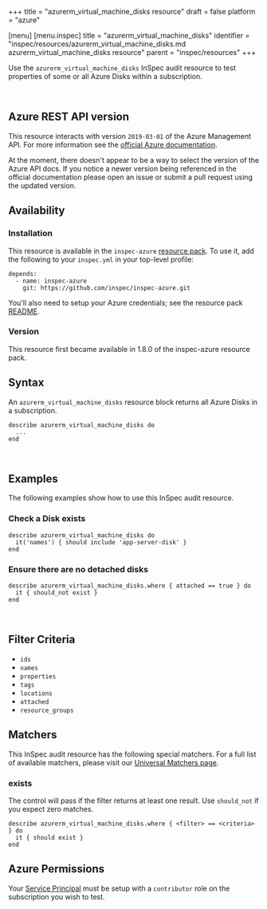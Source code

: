 +++
title = "azurerm_virtual_machine_disks resource"
draft = false
platform = "azure"

[menu]
  [menu.inspec]
    title = "azurerm_virtual_machine_disks"
    identifier = "inspec/resources/azurerm_virtual_machine_disks.md azurerm_virtual_machine_disks resource"
    parent = "inspec/resources"
+++


Use the `azurerm_virtual_machine_disks` InSpec audit resource to test properties of
some or all Azure Disks within a subscription.

<br />

## Azure REST API version

This resource interacts with version `2019-03-01` of the Azure
Management API. For more information see the [official Azure documentation](https://docs.microsoft.com/en-us/rest/api/compute/disks/list).

At the moment, there doesn't appear to be a way to select the version of the
Azure API docs. If you notice a newer version being referenced in the official
documentation please open an issue or submit a pull request using the updated
version.

## Availability

### Installation

This resource is available in the `inspec-azure` [resource
pack](https://www.inspec.io/docs/reference/glossary/#resource-pack). To use it, add the
following to your `inspec.yml` in your top-level profile:

    depends:
      - name: inspec-azure
        git: https://github.com/inspec/inspec-azure.git

You'll also need to setup your Azure credentials; see the resource pack
[README](https://github.com/inspec/inspec-azure#inspec-for-azure).

### Version

This resource first became available in 1.8.0 of the inspec-azure resource pack.

## Syntax

An `azurerm_virtual_machine_disks` resource block returns all Azure Disks in a subscription.

    describe azurerm_virtual_machine_disks do
      ...
    end

<br />

## Examples

The following examples show how to use this InSpec audit resource.

### Check a Disk exists

    describe azurerm_virtual_machine_disks do
      it('names') { should include 'app-server-disk' }
    end

### Ensure there are no detached disks

    describe azurerm_virtual_machine_disks.where { attached == true } do
      it { should_not exist }
    end

<br />

## Filter Criteria

* `ids`
* `names`
* `properties`
* `tags`
* `locations`
* `attached`
* `resource_groups`

## Matchers

This InSpec audit resource has the following special matchers. For a full list of available matchers,
please visit our [Universal Matchers page](https://www.inspec.io/docs/reference/matchers/).

### exists

The control will pass if the filter returns at least one result. Use
`should_not` if you expect zero matches.

    describe azurerm_virtual_machine_disks.where { <filter> == <criteria> } do
      it { should exist }
    end

## Azure Permissions

Your [Service
Principal](https://docs.microsoft.com/en-us/azure/azure-resource-manager/resource-group-create-service-principal-portal)
must be setup with a `contributor` role on the subscription you wish to test.